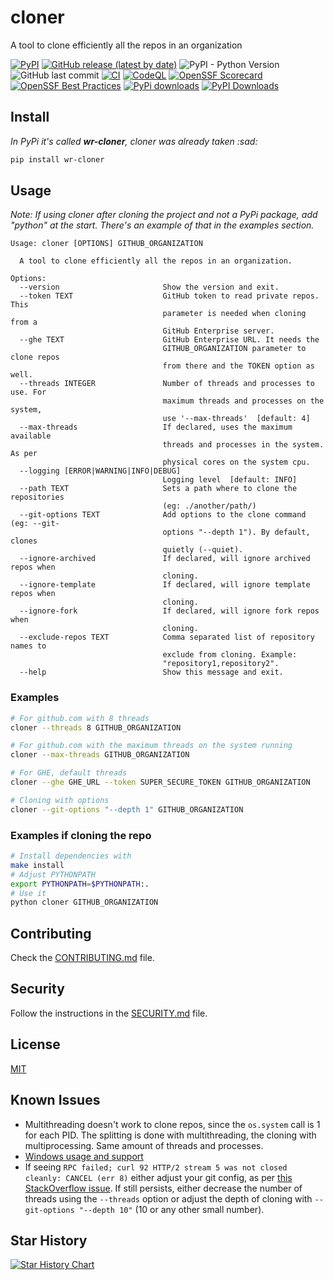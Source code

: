 # cloner

A tool to clone efficiently all the repos in an organization

[![PyPI](https://img.shields.io/pypi/v/wr-cloner)](https://pypi.org/project/wr-cloner/)
[![GitHub release (latest by date)](https://img.shields.io/github/v/release/w0rmr1d3r/cloner)](https://github.com/w0rmr1d3r/cloner/releases)
![PyPI - Python Version](https://img.shields.io/pypi/pyversions/wr-cloner)
![GitHub last commit](https://img.shields.io/github/last-commit/w0rmr1d3r/cloner)
[![CI](https://github.com/w0rmr1d3r/cloner/actions/workflows/ci.yml/badge.svg?branch=master)](https://github.com/w0rmr1d3r/cloner/actions/workflows/ci.yml)
[![CodeQL](https://github.com/w0rmr1d3r/cloner/actions/workflows/codeql.yml/badge.svg?branch=master)](https://github.com/w0rmr1d3r/cloner/actions/workflows/codeql.yml)
[![OpenSSF Scorecard](https://api.scorecard.dev/projects/github.com/w0rmr1d3r/cloner/badge)](https://scorecard.dev/viewer/?uri=github.com/w0rmr1d3r/cloner)
[![OpenSSF Best Practices](https://www.bestpractices.dev/projects/9982/badge)](https://www.bestpractices.dev/projects/9982)
[![PyPi downloads](https://img.shields.io/pypi/dm/wr-cloner?label=PyPi%20downloads)](https://pypistats.org/packages/wr-cloner)
[![PyPI Downloads](https://static.pepy.tech/badge/wr-cloner/month)](https://pepy.tech/projects/wr-cloner)

## Install

_In PyPi it's called **wr-cloner**, cloner was already taken :sad:_

```bash
pip install wr-cloner
```

## Usage

_Note: If using cloner after cloning the project and not a PyPi package, add "python" at the start.
There's an example of that in the examples section._

```text
Usage: cloner [OPTIONS] GITHUB_ORGANIZATION

  A tool to clone efficiently all the repos in an organization.

Options:
  --version                       Show the version and exit.
  --token TEXT                    GitHub token to read private repos. This
                                  parameter is needed when cloning from a
                                  GitHub Enterprise server.
  --ghe TEXT                      GitHub Enterprise URL. It needs the
                                  GITHUB_ORGANIZATION parameter to clone repos
                                  from there and the TOKEN option as well.
  --threads INTEGER               Number of threads and processes to use. For
                                  maximum threads and processes on the system,
                                  use '--max-threads'  [default: 4]
  --max-threads                   If declared, uses the maximum available
                                  threads and processes in the system. As per
                                  physical cores on the system cpu.
  --logging [ERROR|WARNING|INFO|DEBUG]
                                  Logging level  [default: INFO]
  --path TEXT                     Sets a path where to clone the repositories
                                  (eg: ./another/path/)
  --git-options TEXT              Add options to the clone command (eg: --git-
                                  options "--depth 1"). By default, clones
                                  quietly (--quiet).
  --ignore-archived               If declared, will ignore archived repos when
                                  cloning.
  --ignore-template               If declared, will ignore template repos when
                                  cloning.
  --ignore-fork                   If declared, will ignore fork repos when
                                  cloning.
  --exclude-repos TEXT            Comma separated list of repository names to
                                  exclude from cloning. Example:
                                  "repository1,repository2".
  --help                          Show this message and exit.
```

### Examples

```bash
# For github.com with 8 threads
cloner --threads 8 GITHUB_ORGANIZATION

# For github.com with the maximum threads on the system running
cloner --max-threads GITHUB_ORGANIZATION

# For GHE, default threads
cloner --ghe GHE_URL --token SUPER_SECURE_TOKEN GITHUB_ORGANIZATION

# Cloning with options
cloner --git-options "--depth 1" GITHUB_ORGANIZATION
```

### Examples if cloning the repo

```bash
# Install dependencies with
make install
# Adjust PYTHONPATH
export PYTHONPATH=$PYTHONPATH:.
# Use it
python cloner GITHUB_ORGANIZATION
```

## Contributing

Check the [CONTRIBUTING.md](CONTRIBUTING.md) file.

## Security

Follow the instructions in the [SECURITY.md](SECURITY.md) file.

## License

[MIT](https://github.com/w0rmr1d3r/cloner/blob/master/LICENSE)

## Known Issues

- Multithreading doesn't work to clone repos, since the `os.system` call is 1 for each PID. The splitting is done with
  multithreading, the cloning with multiprocessing. Same amount of threads and processes.
- [Windows usage and support](docs/WINDOWS.md)
- If seeing `RPC failed; curl 92 HTTP/2 stream 5 was not closed cleanly: CANCEL (err 8)` either adjust your git config,
  as
  per [this StackOverflow issue](https://stackoverflow.com/questions/59282476/error-rpc-failed-curl-92-http-2-stream-0-was-not-closed-cleanly-protocol-erro).
  If still persists, either decrease the number of threads using the `--threads` option or adjust the depth of cloning
  with `--git-options "--depth 10"` (10 or any other small number).

## Star History

[![Star History Chart](https://api.star-history.com/svg?repos=w0rmr1d3r/cloner&type=Date)](https://star-history.com/#w0rmr1d3r/cloner&Date)

